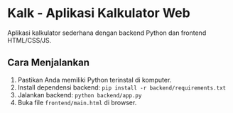 # Kalk - Aplikasi Kalkulator Web

Aplikasi kalkulator sederhana dengan backend Python dan frontend HTML/CSS/JS.

## Cara Menjalankan

1. Pastikan Anda memiliki Python terinstal di komputer.
2. Install dependensi backend: `pip install -r backend/requirements.txt`
3. Jalankan backend: `python backend/app.py`
4. Buka file `frontend/main.html` di browser.
